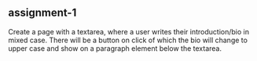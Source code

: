 ## assignment-1

Create a page with a textarea, where a user writes their introduction/bio in mixed case. There will be a button on click of which the bio will change to upper case and show on a paragraph element below the textarea.